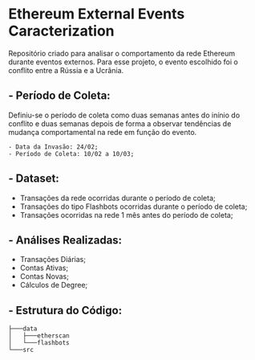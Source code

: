 # Ethereum External Events Caracterization

Repositório criado para analisar o comportamento da rede Ethereum durante eventos externos. Para esse projeto, o evento escolhido foi o conflito entre a Rússia e a Ucrânia.

## - Período de Coleta:

Definiu-se o período de coleta como duas semanas antes do inínio do conflito e duas semanas depois de forma a observar tendências de mudança comportamental na rede em função do evento.

```
- Data da Invasão: 24/02;
- Período de Coleta: 10/02 a 10/03;
```

## - Dataset:

- Transações da rede ocorridas durante o período de coleta;
- Transações do tipo Flashbots ocorridas durante o período de coleta;
- Transações ocorridas na rede 1 mês antes do período de coleta;

## - Análises Realizadas:

- Transações Diárias;
- Contas Ativas;
- Contas Novas;
- Cálculos de Degree;

## - Estrutura do Código:

```
├───data
│   ├───etherscan
│   └───flashbots
└───src
```
